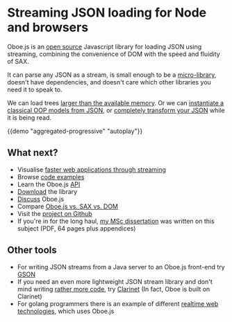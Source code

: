 Streaming JSON loading for Node and browsers
============================================

Oboe.js is an [open source](LICENCE) Javascript library
for loading JSON using streaming, combining the convenience of DOM with
the speed and fluidity of SAX.

It can parse any JSON as a stream, is small enough to be a [micro-library](http://microjs.com/#),
doesn't have dependencies, and doesn't care which other libraries you need it to speak to.

We can load trees [larger than the available memory](examples#loading-json-trees-larger-than-the-available-ram).
Or we can [instantiate a classical OOP models from JSON](examples#demarshalling-json-to-an-oop-model),
or [completely transform your JSON](examples#transforming-json-while-it-is-streaming) while it is being read. 

{{demo "aggregated-progressive" "autoplay"}}
   
What next?
----------

- Visualise [faster web applications through streaming](why) 
- Browse [code examples](examples) 
- Learn the Oboe.js [API](api)
- [Download](download) the library
- [Discuss](discuss) Oboe.js
- Compare [Oboe.js vs. SAX vs. DOM](parsers)
- Visit the [project on Github](http://github.com/jimhigson/oboe.js)
- If you're in for the long haul,
  [my MSc dissertation](https://github.com/jimhigson/oboe.js-dissertation/blob/master/main/main.pdf?raw=true)
  was written on this subject (PDF, 64 pages plus appendices)

Other tools
-----------

-   For writing JSON streams from a Java server to an Oboe.js front-end try
    [GSON](https://code.google.com/p/google-gson/)
-   If you need an even more lightweight JSON stream library and don't
    mind writing [rather more code](parsers#code-comparison-sax), try
    [Clarinet](http://github.com/dscape/clarinet) (In fact, Oboe is
    built on Clarinet)
-   For golang programmers there is an example of different [realtime web technologies](https://github.com/SimonWaldherr/GoRealtimeWeb), which uses Oboe.js
